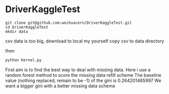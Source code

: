 # DriverKaggleTest

```
git clone git@github.com:weihuacern/DriverKaggleTest.git
cd DriverKaggleTest
mkdir data
```
csv data is too big, download to local my yourself
copy csv to data directory

then
```python
python Kernel.py
```

First aim is to find the best way to deal with missing data. Here i use a random forest method to score the missing data refill scheme
The baseline value (nothing replaced, remain to be -1) of the gini is 0.264201465997
We want a bigger gini with a better missing data scheme
